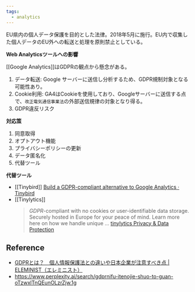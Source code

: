 ```yaml
---
tags:
  - analytics
---
```

EU県内の個人データ保護を目的とした法律。2018年5月に施行。EU内で収集した個人データのEU外への転送と処理を原則禁止としている。

**Web Analyticsツールへの影響**

[[Google Analytics]]はGDPRの観点から懸念がある。
1. データ転送: Google サーバーに送信し分析するため、GDPR規制対象となる可能性あり。
2. Cookie利用: GA4はCookieを使用しており、Googleサーバーに送信する点で、`改正電気通信事業法`の外部送信規律の対象となり得る。
3. GDPR違反リスク

**対応策**
1. 同意取得
2. オプトアウト機能
3. プライバシーポリシーの更新
4. データ匿名化
5. 代替ツール

**代替ツール**

- [[Tinybird]]
  [Build a GDPR-compliant alternative to Google Analytics · Tinybird](https://www.tinybird.co/docs/live/google-analytics-free)
- [[Tinylytics]]
  > _GDPR_-compliant with no cookies or user-identifiable data storage. Securely hosted in Europe for your peace of mind. Learn more here on how we handle unique ...
  > [tinylytics Privacy & Data Protection](https://eu-software.com/alternatives/tinylytics/)
  >


## Reference
- [GDPRとは？　個人情報保護法との違いや日本企業が注意すべき点 | ELEMINIST（エレミニスト）](https://eleminist.com/article/3127)
- https://www.perplexity.ai/search/gdprnifu-itenojie-shuo-to-guan-oTzwxlTnQEunOLzrZjw.1g
